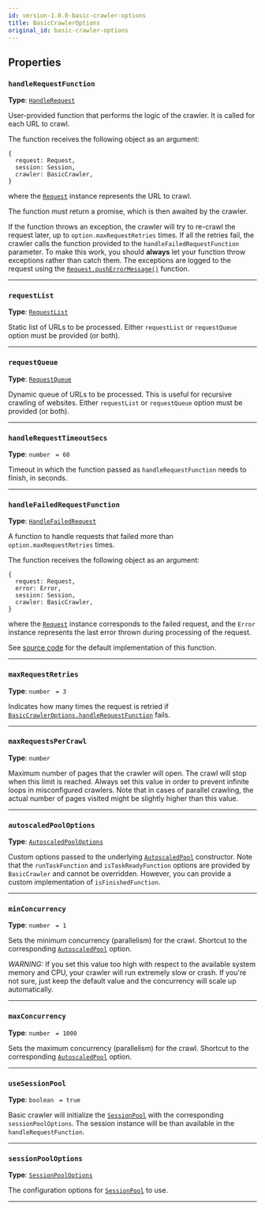 ```yaml
---
id: version-1.0.0-basic-crawler-options
title: BasicCrawlerOptions
original_id: basic-crawler-options
---
```


<a name="basiccrawleroptions"></a>

## Properties

### `handleRequestFunction`

**Type**: [`HandleRequest`](../typedefs/handle-request)

User-provided function that performs the logic of the crawler. It is called for each URL to crawl.

The function receives the following object as an argument:

```
{
  request: Request,
  session: Session,
  crawler: BasicCrawler,
}
```

where the [`Request`](../api/request) instance represents the URL to crawl.

The function must return a promise, which is then awaited by the crawler.

If the function throws an exception, the crawler will try to re-crawl the request later, up to `option.maxRequestRetries` times. If all the retries
fail, the crawler calls the function provided to the `handleFailedRequestFunction` parameter. To make this work, you should **always** let your
function throw exceptions rather than catch them. The exceptions are logged to the request using the
[`Request.pushErrorMessage()`](../api/request#pusherrormessage) function.

---

### `requestList`

**Type**: [`RequestList`](../api/request-list)

Static list of URLs to be processed. Either `requestList` or `requestQueue` option must be provided (or both).

---

### `requestQueue`

**Type**: [`RequestQueue`](../api/request-queue)

Dynamic queue of URLs to be processed. This is useful for recursive crawling of websites. Either `requestList` or `requestQueue` option must be
provided (or both).

---

### `handleRequestTimeoutSecs`

**Type**: `number` <code> = 60</code>

Timeout in which the function passed as `handleRequestFunction` needs to finish, in seconds.

---

### `handleFailedRequestFunction`

**Type**: [`HandleFailedRequest`](../typedefs/handle-failed-request)

A function to handle requests that failed more than `option.maxRequestRetries` times.

The function receives the following object as an argument:

```
{
  request: Request,
  error: Error,
  session: Session,
  crawler: BasicCrawler,
}
```

where the [`Request`](../api/request) instance corresponds to the failed request, and the `Error` instance represents the last error thrown during
processing of the request.

See [source code](https://github.com/apify/apify-js/blob/master/src/crawlers/basic_crawler.js#L11) for the default implementation of this function.

---

### `maxRequestRetries`

**Type**: `number` <code> = 3</code>

Indicates how many times the request is retried if
[`BasicCrawlerOptions.handleRequestFunction`](../typedefs/basic-crawler-options#handlerequestfunction) fails.

---

### `maxRequestsPerCrawl`

**Type**: `number`

Maximum number of pages that the crawler will open. The crawl will stop when this limit is reached. Always set this value in order to prevent infinite
loops in misconfigured crawlers. Note that in cases of parallel crawling, the actual number of pages visited might be slightly higher than this value.

---

### `autoscaledPoolOptions`

**Type**: [`AutoscaledPoolOptions`](../typedefs/autoscaled-pool-options)

Custom options passed to the underlying [`AutoscaledPool`](../api/autoscaled-pool) constructor. Note that the `runTaskFunction` and
`isTaskReadyFunction` options are provided by `BasicCrawler` and cannot be overridden. However, you can provide a custom implementation of
`isFinishedFunction`.

---

### `minConcurrency`

**Type**: `number` <code> = 1</code>

Sets the minimum concurrency (parallelism) for the crawl. Shortcut to the corresponding [`AutoscaledPool`](../api/autoscaled-pool) option.

_WARNING:_ If you set this value too high with respect to the available system memory and CPU, your crawler will run extremely slow or crash. If
you're not sure, just keep the default value and the concurrency will scale up automatically.

---

### `maxConcurrency`

**Type**: `number` <code> = 1000</code>

Sets the maximum concurrency (parallelism) for the crawl. Shortcut to the corresponding [`AutoscaledPool`](../api/autoscaled-pool) option.

---

### `useSessionPool`

**Type**: `boolean` <code> = true</code>

Basic crawler will initialize the [`SessionPool`](../api/session-pool) with the corresponding `sessionPoolOptions`. The session instance will be than
available in the `handleRequestFunction`.

---

### `sessionPoolOptions`

**Type**: [`SessionPoolOptions`](../typedefs/session-pool-options)

The configuration options for [`SessionPool`](../api/session-pool) to use.

---
